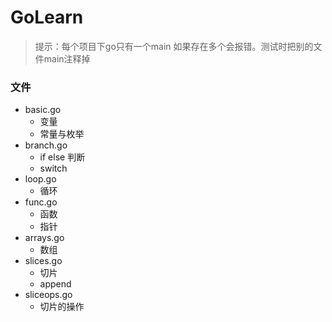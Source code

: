 # GoLearn

> 提示：每个项目下go只有一个main   如果存在多个会报错。测试时把别的文件main注释掉

### 文件

- basic.go
    - 变量
    - 常量与枚举
- branch.go
    - if else 判断
    - switch
- loop.go
    - 循环
- func.go
    - 函数
    - 指针
- arrays.go
    - 数组
- slices.go
    - 切片
    - append
- sliceops.go
    - 切片的操作